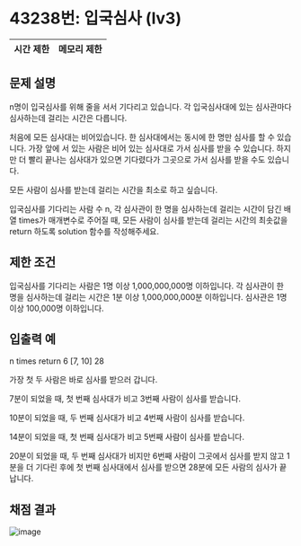 # 43238번: 입국심사 (lv3)
|시간 제한|메모리 제한|
|:--:|:--:|


## 문제 설명
n명이 입국심사를 위해 줄을 서서 기다리고 있습니다. 각 입국심사대에 있는 심사관마다 심사하는데 걸리는 시간은 다릅니다.

처음에 모든 심사대는 비어있습니다. 한 심사대에서는 동시에 한 명만 심사를 할 수 있습니다. 가장 앞에 서 있는 사람은 비어 있는 심사대로 가서 심사를 받을 수 있습니다. 하지만 더 빨리 끝나는 심사대가 있으면 기다렸다가 그곳으로 가서 심사를 받을 수도 있습니다.

모든 사람이 심사를 받는데 걸리는 시간을 최소로 하고 싶습니다.

입국심사를 기다리는 사람 수 n, 각 심사관이 한 명을 심사하는데 걸리는 시간이 담긴 배열 times가 매개변수로 주어질 때, 모든 사람이 심사를 받는데 걸리는 시간의 최솟값을 return 하도록 solution 함수를 작성해주세요.

## 제한 조건
입국심사를 기다리는 사람은 1명 이상 1,000,000,000명 이하입니다.
각 심사관이 한 명을 심사하는데 걸리는 시간은 1분 이상 1,000,000,000분 이하입니다.
심사관은 1명 이상 100,000명 이하입니다.

## 입출력 예
n	times	return
6	[7, 10]	28

가장 첫 두 사람은 바로 심사를 받으러 갑니다.

7분이 되었을 때, 첫 번째 심사대가 비고 3번째 사람이 심사를 받습니다.

10분이 되었을 때, 두 번째 심사대가 비고 4번째 사람이 심사를 받습니다.

14분이 되었을 때, 첫 번째 심사대가 비고 5번째 사람이 심사를 받습니다.

20분이 되었을 때, 두 번째 심사대가 비지만 6번째 사람이 그곳에서 심사를 받지 않고 1분을 더 기다린 후에 첫 번째 심사대에서 심사를 받으면 28분에 모든 사람의 심사가 끝납니다.

## 채점 결과
![image](https://github.com/user-attachments/assets/c9818f4f-5d78-4630-98df-1a567f103d56)



